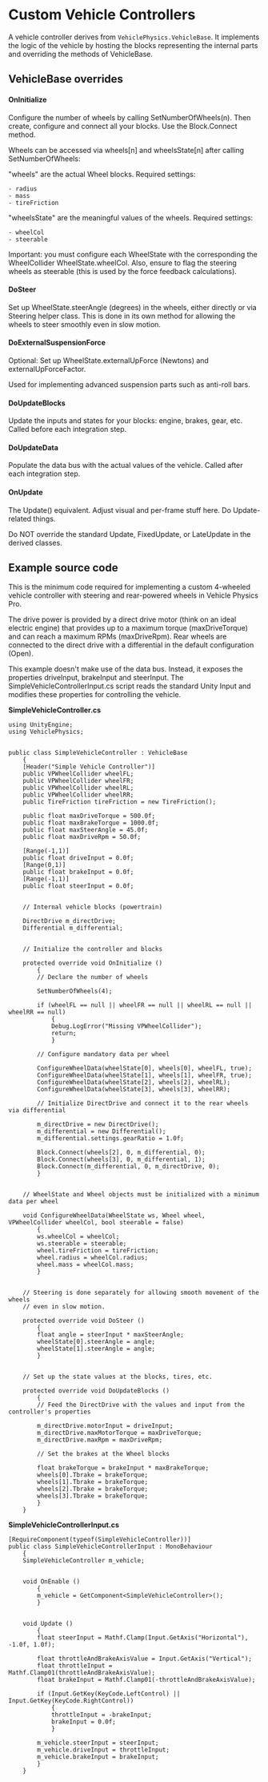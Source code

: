 # Custom Vehicle Controllers

A vehicle controller derives from `VehiclePhysics.VehicleBase`. It implements the logic of the
vehicle by hosting the blocks representing the internal parts and overriding the methods of
VehicleBase.

## VehicleBase overrides

#### OnInitialize

Configure the number of wheels by calling SetNumberOfWheels(n). Then create, configure and
connect all your blocks. Use the Block.Connect method.

Wheels can be accessed via wheels[n] and wheelsState[n] after calling SetNumberOfWheels:

"wheels" are the actual Wheel blocks. Required settings:

	- radius
	- mass
	- tireFriction

"wheelsState" are the meaningful values of the wheels. Required settings:

	- wheelCol
	- steerable

Important: you must configure each WheelState with the corresponding the WheelCollider
WheelState.wheelCol. Also, ensure to flag the steering wheels as steerable (this is used by the
force feedback calculations).


#### DoSteer

Set up WheelState.steerAngle (degrees) in the wheels, either directly or via Steering helper class.
This is done in its own method for allowing the wheels to steer smoothly even in slow motion.

#### DoExternalSuspensionForce

Optional: Set up WheelState.externalUpForce (Newtons) and externalUpForceFactor.

Used for implementing advanced suspension parts such as anti-roll bars.

#### DoUpdateBlocks

Update the inputs and states for your blocks: engine, brakes, gear, etc.
Called before each integration step.


#### DoUpdateData

Populate the data bus with the actual values of the vehicle.
Called after each integration step.


#### OnUpdate

The Update() equivalent. Adjust visual and per-frame stuff here. Do Update-related things.

Do NOT override the standard Update, FixedUpdate, or LateUpdate in the derived classes.


## Example source code

This is the minimum code required for implementing a custom 4-wheeled vehicle controller with
steering and rear-powered wheels in Vehicle Physics Pro.

The drive power is provided by a direct drive motor (think on an ideal electric engine) that
provides up to a maximum torque (maxDriveTorque) and can reach a maximum RPMs (maxDriveRpm). Rear
wheels are connected to the direct drive with a differential in the default configuration (Open).

This example doesn't make use of the data bus. Instead, it exposes the properties driveInput,
brakeInput and steerInput. The SimpleVehicleControllerInput.cs script reads the standard Unity
Input and modifies these properties for controlling the vehicle.


**SimpleVehicleController.cs**
```
using UnityEngine;
using VehiclePhysics;


public class SimpleVehicleController : VehicleBase
	{
	[Header("Simple Vehicle Controller")]
	public VPWheelCollider wheelFL;
	public VPWheelCollider wheelFR;
	public VPWheelCollider wheelRL;
	public VPWheelCollider wheelRR;
	public TireFriction tireFriction = new TireFriction();

	public float maxDriveTorque = 500.0f;
	public float maxBrakeTorque = 1000.0f;
	public float maxSteerAngle = 45.0f;
	public float maxDriveRpm = 50.0f;

	[Range(-1,1)]
	public float driveInput = 0.0f;
	[Range(0,1)]
	public float brakeInput = 0.0f;
	[Range(-1,1)]
	public float steerInput = 0.0f;


	// Internal vehicle blocks (powertrain)

	DirectDrive m_directDrive;
	Differential m_differential;


	// Initialize the controller and blocks

	protected override void OnInitialize ()
		{
		// Declare the number of wheels

		SetNumberOfWheels(4);

		if (wheelFL == null || wheelFR == null || wheelRL == null || wheelRR == null)
			{
			Debug.LogError("Missing VPWheelCollider");
			return;
			}

		// Configure mandatory data per wheel

		ConfigureWheelData(wheelState[0], wheels[0], wheelFL, true);
		ConfigureWheelData(wheelState[1], wheels[1], wheelFR, true);
		ConfigureWheelData(wheelState[2], wheels[2], wheelRL);
		ConfigureWheelData(wheelState[3], wheels[3], wheelRR);

		// Initialize DirectDrive and connect it to the rear wheels via differential

		m_directDrive = new DirectDrive();
		m_differential = new Differential();
		m_differential.settings.gearRatio = 1.0f;

		Block.Connect(wheels[2], 0, m_differential, 0);
		Block.Connect(wheels[3], 0, m_differential, 1);
		Block.Connect(m_differential, 0, m_directDrive, 0);
		}


	// WheelState and Wheel objects must be initialized with a minimum data per wheel

	void ConfigureWheelData(WheelState ws, Wheel wheel, VPWheelCollider wheelCol, bool steerable = false)
		{
		ws.wheelCol = wheelCol;
		ws.steerable = steerable;
		wheel.tireFriction = tireFriction;
		wheel.radius = wheelCol.radius;
		wheel.mass = wheelCol.mass;
		}


	// Steering is done separately for allowing smooth movement of the wheels
	// even in slow motion.

	protected override void DoSteer ()
		{
		float angle = steerInput * maxSteerAngle;
		wheelState[0].steerAngle = angle;
		wheelState[1].steerAngle = angle;
		}


	// Set up the state values at the blocks, tires, etc.

	protected override void DoUpdateBlocks ()
		{
		// Feed the DirectDrive with the values and input from the controller's properties

		m_directDrive.motorInput = driveInput;
		m_directDrive.maxMotorTorque = maxDriveTorque;
		m_directDrive.maxRpm = maxDriveRpm;

		// Set the brakes at the Wheel blocks

		float brakeTorque = brakeInput * maxBrakeTorque;
		wheels[0].Tbrake = brakeTorque;
		wheels[1].Tbrake = brakeTorque;
		wheels[2].Tbrake = brakeTorque;
		wheels[3].Tbrake = brakeTorque;
		}
	}
```

**SimpleVehicleControllerInput.cs**
```
[RequireComponent(typeof(SimpleVehicleController))]
public class SimpleVehicleControllerInput : MonoBehaviour
	{
	SimpleVehicleController m_vehicle;


	void OnEnable ()
		{
		m_vehicle = GetComponent<SimpleVehicleController>();
		}


	void Update ()
		{
		float steerInput = Mathf.Clamp(Input.GetAxis("Horizontal"), -1.0f, 1.0f);

		float throttleAndBrakeAxisValue = Input.GetAxis("Vertical");
		float throttleInput = Mathf.Clamp01(throttleAndBrakeAxisValue);
		float brakeInput = Mathf.Clamp01(-throttleAndBrakeAxisValue);

		if (Input.GetKey(KeyCode.LeftControl) || Input.GetKey(KeyCode.RightControl))
			{
			throttleInput = -brakeInput;
			brakeInput = 0.0f;
			}

		m_vehicle.steerInput = steerInput;
		m_vehicle.driveInput = throttleInput;
		m_vehicle.brakeInput = brakeInput;
		}
	}

```